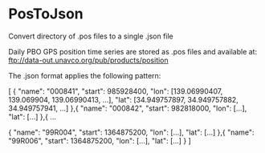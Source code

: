 # PosToJson
Convert directory of .pos files to a single .json file

Daily PBO GPS position time series are stored as .pos files and available at: ftp://data-out.unavco.org/pub/products/position

The .json format applies the following pattern:

[
  {
    "name": "000841",
    "start": 985928400,
    "lon": [139.06990407, 139.069904, 139.06990413, ...],
    "lat": [34.949757897, 34.949757882, 34.949757941, ...]
  },{
    "name": "000842",
    "start": 982818000,
    "lon": [...],
    "lat": [...]
  },{
  ...

  {
    "name": "99R004",
    "start": 1364875200,
    "lon": [...],
    "lat": [...]
  },{
    "name": "99R006",
    "start": 1364875200,
    "lon": [...],
    "lat": [...]
  }
]
